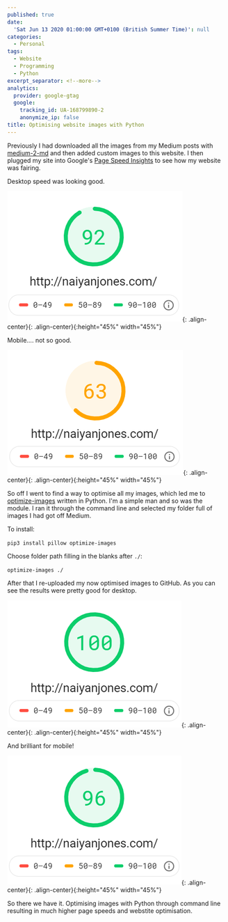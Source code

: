 ```yaml
---
published: true
date:
  'Sat Jun 13 2020 01:00:00 GMT+0100 (British Summer Time)': null
categories:
  - Personal
tags:
  - Website
  - Programming
  - Python
excerpt_separator: <!--more-->
analytics:
  provider: google-gtag
  google:
    tracking_id: UA-168799890-2
    anonymize_ip: false
title: Optimising website images with Python
---
```

Previously I had downloaded all the images from my Medium posts with [medium-2-md](https://www.gautamdhameja.com/medium-to-markdown-converter/) and then added custom images to this website. I then plugged my site into Google's [Page Speed Insights](https://developers.google.com/speed/pagespeed/insights/) to see how my website was fairing.

Desktop speed was looking good.

![image-center](/assets/images/desktop_before_opti.PNG){: .align-center}{: .align-center}{:height="45%" width="45%"}

Mobile.... not so good.

![image-center](/assets/images/mobile_before_opti.PNG){: .align-center}{: .align-center}{:height="45%" width="45%"}

So off I went to find a way to optimise all my images, which led me to [optimize-images](https://pypi.org/project/optimize-images/) written in Python. I'm a simple man and so was the module. I ran it through the command line and selected my folder full of images I had got off Medium.

To install:

`pip3 install pillow optimize-images`

Choose folder path filling in the blanks after `./`:

`optimize-images ./`

After that I re-uploaded my now optimised images to GitHub. As you can see the results were pretty good for desktop.

![image-center](/assets/images/desktop_after_opti.PNG){: .align-center}{: .align-center}{:height="45%" width="45%"}

And brilliant for mobile!

![image-center](/assets/images/mobile_after_opti.PNG){: .align-center}{: .align-center}{:height="45%" width="45%"}

So there we have it. Optimising images with Python through command line resulting in much higher page speeds and webstite optimisation.
